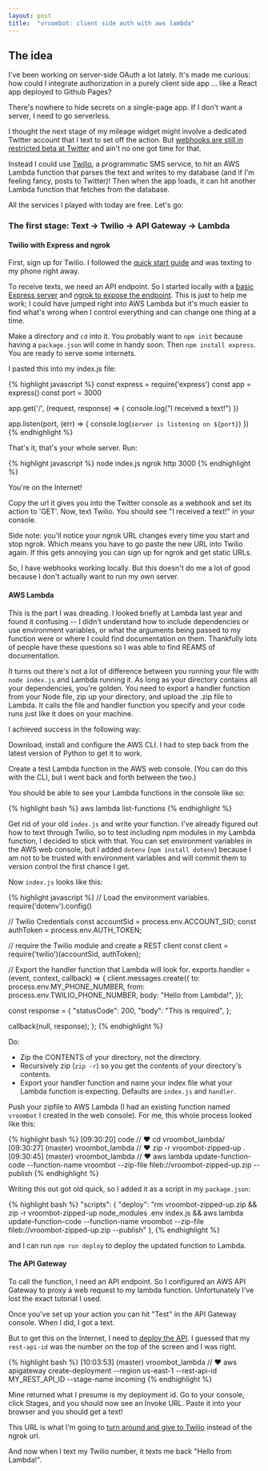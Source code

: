 ```yaml
---
layout: post
title:  "vroombot: client side auth with aws lambda"
---
```


## The idea
I've been working on server-side OAuth a lot lately.  It's made me curious: how could I integrate authorization in a purely client side app ... like a React app deployed to Github Pages?

There's nowhere to hide secrets on a single-page app.  If I don't want a server, I need to go serverless.

I thought the next stage of my mileage widget might involve a dedicated Twitter account that I text to set off the action.  But [webhooks are still in restricted beta at Twitter][twitter-webhooks] and ain't no one got time for that.  

Instead I could use [Twilio][twilio], a programmatic SMS service, to hit an AWS Lambda function that parses the text and writes to my database (and if I'm feeling fancy, posts to Twitter)!  Then when the app loads, it can hit another Lambda function that fetches from the database.

All the services I played with today are free. Let's go:

### The first stage: Text -> Twilio -> API Gateway -> Lambda

#### Twilio with Express and ngrok

First, sign up for Twilio.  I followed the [quick start guide][node-quick-start-guide] and was texting to my phone right away.

To receive texts, we need an API endpoint.  So I started locally with a [basic Express server][super-basic-express-server] and [ngrok to expose the endpoint][ngrok-for-webhooks].  This is just to help me work; I could have jumped right into AWS Lambda but it's much easier to find what's wrong when I control everything and can change one thing at a time.  

Make a directory and `cd` into it.  You probably want to `npm init` because having a `package.json` will come in handy soon.  Then `npm install express`.  You are ready to serve some internets.

I pasted this into my index.js file:

{% highlight javascript %}
const express = require('express')
const app = express()
const port = 3000

app.get('/', (request, response) => {
  console.log("I received a text!")
})

app.listen(port, (err) => {
  console.log(`server is listening on ${port}`)
})
{% endhighlight %}

That's it, that's your whole server. Run:

{% highlight javascript %}
node index.js
ngrok http 3000
{% endhighlight %}

You're on the Internet!  

Copy the url it gives you into the Twitter console as a webhook and set its action to 'GET'. Now, text Twilio.  You should see "I received a text!" in your console.

Side note: you'll notice your ngrok URL changes every time you start and stop ngrok.  Which means you have to go paste the new URL into Twilio again.  If this gets annoying you can sign up for ngrok and get static URLs.

So, I have webhooks working locally.  But this doesn't do me a lot of good because I don't actually want to run my own server.

#### AWS Lambda

This is the part I was dreading. I looked briefly at Lambda last year and found it confusing -- I didn't understand how to include dependencies or use environment variables, or what the arguments being passed to my function were or where I could find documentation on them.  Thankfully lots of people have these questions so I was able to find REAMS of documentation.

It turns out there's not a lot of difference between you running your file with `node index.js` and Lambda running it.  As long as your directory contains all your dependencies, you're golden.  You need to export a handler function from your Node file, zip up your directory, and upload the .zip file to Lambda. It calls the file and handler function you specify and your code runs just like it does on your machine.

I achieved success in the following way:

Download, install and configure the AWS CLI.  I had to step back from the latest version of Python to get it to work.  

Create a test Lambda function in the AWS web console.  (You can do this with the CLI, but I went back and forth between the two.)

You should be able to see your Lambda functions in the console like so:

{% highlight bash %}
aws lambda list-functions
{% endhighlight %}

Get rid of your old `index.js` and write your function.  I've already figured out how to text through Twilio, so to test including npm modules in my Lambda function, I decided to stick with that.  You can set environment variables in the AWS web console, but I added `dotenv` (`npm install dotenv`) because I am not to be trusted with environment variables and will commit them to version control the first chance I get.

Now `index.js` looks like this:

{% highlight javascript %}
// Load the environment variables.
require('dotenv').config()

// Twilio Credentials
const accountSid = process.env.ACCOUNT_SID;
const authToken = process.env.AUTH_TOKEN;

// require the Twilio module and create a REST client
const client = require('twilio')(accountSid, authToken);

// Export the handler function that Lambda will look for.
exports.handler = (event, context, callback) => {
  client.messages.create({
    to: process.env.MY_PHONE_NUMBER,
    from: process.env.TWILIO_PHONE_NUMBER,
    body: "Hello from Lambda!",
  });

  const response = {
    "statusCode": 200,
    "body": "This is required",
  };

  callback(null, response);
};
{% endhighlight %}

Do:
- Zip the CONTENTS of your directory, not the directory.  
- Recursively zip (`zip -r`) so you get the contents of your directory's contents.
- Export your handler function and name your index file what your Lambda function is expecting.  Defaults are `index.js` and `handler`.

Push your zipfile to AWS Lambda (I had an existing function named `vroombot` I created in the web console). For me, this whole process looked like this:

{% highlight bash %}
[09:30:20] code
// ♥ cd vroombot_lambda/
[09:30:27] (master) vroombot_lambda
// ♥ zip -r vroombot-zipped-up .
[09:30:45] (master) vroombot_lambda
// ♥ aws lambda update-function-code --function-name vroombot --zip-file fileb://vroombot-zipped-up.zip --publish
{% endhighlight %}

Writing this out got old quick, so I added it as a script in my `package.json`:

{% highlight bash %}
"scripts": {
  "deploy": "rm vroombot-zipped-up.zip && zip -r vroombot-zipped-up node_modules .env index.js && aws lambda update-function-code --function-name vroombot --zip-file fileb://vroombot-zipped-up.zip --publish"
},
{% endhighlight %}

and I can run `npm run deploy` to deploy the updated function to Lambda.

#### The API Gateway

To call the function, I need an API endpoint.  So I configured an AWS API Gateway to proxy a web request to my lambda function.  Unfortunately I've lost the exact tutorial I used.

Once you've set up your action you can hit "Test" in the API Gateway console.  When I did, I got a text.

But to get this on the Internet, I need to [deploy the API][aws-api-gateway-deployment-docs].  I guessed that my `rest-api-id` was the number on the top of the screen and I was right.

{% highlight bash %}
[10:03:53] (master) vroombot_lambda
// ♥ aws apigateway create-deployment --region us-east-1 --rest-api-id MY_REST_API_ID --stage-name incoming
{% endhighlight %}

Mine returned what I presume is my deployment id. Go to your console, click Stages, and you should now see an Invoke URL. Paste it into your browser and you should get a text!

This URL is what I'm going to [turn around and give to Twilio][configure-twilio-incoming-phone-numbers] instead of the ngrok url.

And now when I text my Twilio number, it texts me back "Hello from Lambda!".

[aws-api-gateway-deployment-docs]: http://docs.aws.amazon.com/apigateway/latest/developerguide/set-up-deployments.html
[twilio]: https://www.twilio.com/
[twitter-webhooks]: https://developer.twitter.com/en/docs/accounts-and-users/subscribe-account-activity/overview
[configure-twilio-incoming-phone-numbers]: https://www.twilio.com/console/phone-numbers/incoming
[ngrok]: https://ngrok.com/
[node-quick-start-guide]: https://www.twilio.com/blog/2016/09/how-to-send-an-sms-with-node-js-using-twilio.html
[ngrok-for-webhooks]: https://www.twilio.com/blog/2013/10/test-your-webhooks-locally-with-ngrok.html
[search-query-parser]: https://github.com/nepsilon/search-query-parser
[super-basic-express-server]: https://blog.risingstack.com/your-first-node-js-http-server/
